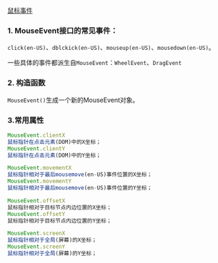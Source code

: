 [鼠标事件](https://developer.mozilla.org/zh-CN/docs/Web/API/MouseEvent)

### 1. MouseEvent接口的常见事件：

`click(en-US)`、`dblckick(en-US)`、`mouseup(en-US)`、`mousedown(en-US)`。

一些具体的事件都派生自`MouseEvent`：`WheelEvent`、`DragEvent`

### 2. 构造函数

`MouseEvent()`生成一个新的MouseEvent对象。

### 3.常用属性

```js
MouseEvent.clientX
鼠标指针在点击元素(DOM)中的X坐标；
MouseEvent.clientY
鼠标指针在点击元素(DOM)中的Y坐标；

MouseEvent.movementX
鼠标指针相对于最后mousemove(en-US)事件位置的X坐标；
MouseEvent.movementY
鼠标指针相对于最后mousemove(en-US)事件位置的Y坐标；

MouseEvent.offsetX
鼠标指针相对于目标节点内边位置的X坐标；
MouseEvent.offsetY
鼠标指针相对于目标节点内边位置的Y坐标；

MouseEvent.screenX
鼠标指针相对于全局(屏幕)的X坐标；
MouseEvent.screenY
鼠标指针相对于全局(屏幕)的Y坐标；
```

